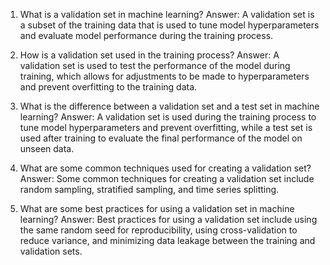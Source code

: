 1. What is a validation set in machine learning?
Answer: A validation set is a subset of the training data that is used to tune model hyperparameters and evaluate model performance during the training process.

2. How is a validation set used in the training process?
Answer: A validation set is used to test the performance of the model during training, which allows for adjustments to be made to hyperparameters and prevent overfitting to the training data.

3. What is the difference between a validation set and a test set in machine learning?
Answer: A validation set is used during the training process to tune model hyperparameters and prevent overfitting, while a test set is used after training to evaluate the final performance of the model on unseen data.

4. What are some common techniques used for creating a validation set?
Answer: Some common techniques for creating a validation set include random sampling, stratified sampling, and time series splitting.

5. What are some best practices for using a validation set in machine learning?
Answer: Best practices for using a validation set include using the same random seed for reproducibility, using cross-validation to reduce variance, and minimizing data leakage between the training and validation sets.